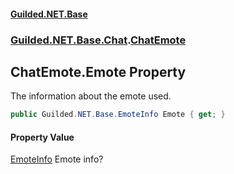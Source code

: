 #### [Guilded.NET.Base](Guilded_NET_Base.md 'Guilded.NET.Base')
### [Guilded.NET.Base.Chat](Guilded_NET_Base.md#Guilded_NET_Base_Chat 'Guilded.NET.Base.Chat').[ChatEmote](ChatEmote.md 'Guilded.NET.Base.Chat.ChatEmote')
## ChatEmote.Emote Property
The information about the emote used.  
```csharp
public Guilded.NET.Base.EmoteInfo Emote { get; }
```
#### Property Value
[EmoteInfo](EmoteInfo.md 'Guilded.NET.Base.EmoteInfo')
Emote info?
